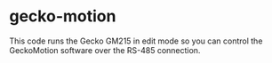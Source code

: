 # gecko-motion
This code runs the Gecko GM215 in edit mode so you can control the GeckoMotion software over the RS-485 connection.
